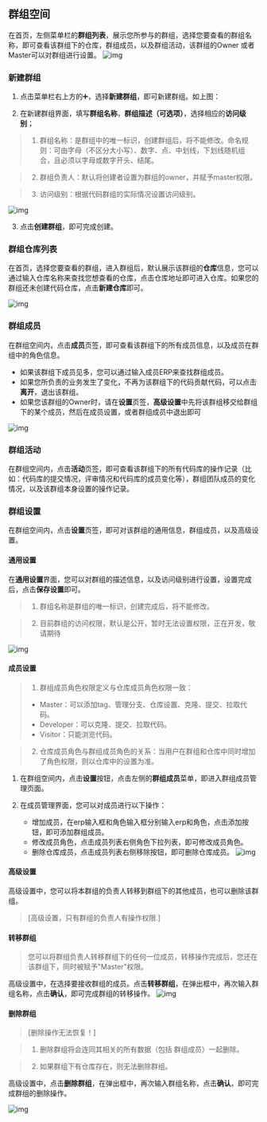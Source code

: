 ## 群组空间

在首页，左侧菜单栏的**群组列表**，展示您所参与的群组，选择您要查看的群组名称，即可查看该群组下的仓库，群组成员，以及群组活动，该群组的Owner 或者Master可以对群组进行设置。
![img](http://devops-minio.jdcloud.com/doc-image/All-Image/team.assets/team_new.jpg)

### 新建群组

1. 点击菜单栏右上方的➕，选择**新建群组**，即可新建群组。如上图：

2. 在新建群组界面，填写**群组名称**，**群组描述（可选项）**，选择相应的**访问级别**；

>1. 群组名称：是群组中的唯一标识，创建群组后，将不能修改。命名规则：可由字母（不区分大小写）、数字、点、中划线，下划线随机组合，且必须以字母或数字开头、结尾。

>2. 群组负责人：默认将创建者设置为群组的owner，并赋予master权限。

>3. 访问级别：根据代码群组的实际情况设置访问级别。

![img](http://devops-minio.jdcloud.com/doc-image/All-Image/team.assets/new_team1.jpg)

3. 点击**创建群组**，即可完成创建。

### 群组仓库列表

在首页，选择您要查看的群组，进入群组后，默认展示该群组的**仓库**信息，您可以通过输入仓库名称来查找您想查看的仓库，点击仓库地址即可进入仓库。如果您的群组还未创建代码仓库，点击**新建仓库**即可。

![img](http://devops-minio.jdcloud.com/doc-image/All-Image/team.assets/team_repo.jpg)

### 群组成员

在群组空间内，点击**成员**页签，即可查看该群组下的所有成员信息，以及成员在群组中的角色信息。

* 如果该群组下成员见多，您可以通过输入成员ERP来查找群组成员。
* 如果您所负责的业务发生了变化，不再为该群组下的代码贡献代码，可以点击**离开**，退出该群组。
* 如果您该群组的Owner时，请在**设置**页签，**高级设置**中先将该群组移交给群组下的某个成员，然后在成员设置，或者群组成员中退出即可

![img](http://devops-minio.jdcloud.com/doc-image/All-Image/team.assets/team_member.jpg)

### 群组活动

在群组空间内，点击**活动**页签，即可查看该群组下的所有代码库的操作记录（比如：代码库的提交情况，评审情况和代码库的成员变化等），群组团队成员的变化情况，以及该群组本身设置的操作记录。

### 群组设置

在群组空间内，点击**设置**页签，即可对该群组的通用信息，群组成员，以及高级设置。

#### 通用设置

在**通用设置**界面，您可以对群组的描述信息，以及访问级别进行设置，设置完成后，点击**保存设置**即可。

>1. 群组名称是群组的唯一标识，创建完成后，将不能修改。

>2. 目前群组的访问权限，默认是公开，暂时无法设置权限，正在开发，敬请期待

![img](http://devops-minio.jdcloud.com/doc-image/All-Image/team.assets/team_setting1.jpg)

#### 成员设置

>1. 群组成员角色权限定义与仓库成员角色权限一致：
>
>* Master：可以添加tag、管理分支、仓库设置、克隆、提交、拉取代码。
>* Developer：可以克隆、提交、拉取代码。
>* Visitor：只能浏览代码。

>2. 仓库成员角色与群组成员角色的关系：当用户在群组和仓库中同时增加了角色权限，则以仓库中的设置为准。

1. 在群组空间内，点击**设置**按钮，点击左侧的**群组成员**菜单，即进入群组成员管理页面。

2. 在成员管理界面，您可以对成员进行以下操作：
   * 增加成员，在erp输入框和角色输入框分别输入erp和角色，点击添加按钮，即可添加群组成员。
   * 修改成员角色，点击成员列表右侧角色下拉列表，即可修改成员角色。
   * 删除仓库成员，点击成员列表右侧移除按钮，即可删除仓库成员。
     ![img](http://devops-minio.jdcloud.com/doc-image/All-Image/team.assets/team_setting2.jpg)



#### 高级设置

高级设置中，您可以将本群组的负责人转移到群组下的其他成员，也可以删除该群组。


>[高级设置，只有群组的负责人有操作权限.]

#### 转移群组

>您可以将群组负责人转移群组下的任何一位成员，转移操作完成后，您还在该群组下，同时被赋予"Master"权限。

高级设置中，在选择要接收群组的成员。点击**转移群组**，在弹出框中，再次输入群组名称，点击**确认**，即可完成群组的转移操作。
![img](http://devops-minio.jdcloud.com/doc-image/All-Image/team.assets/team_setting3.jpg)

#### 删除群组

>[删除操作无法恢复！]

>1. 删除群组将会连同其相关的所有数据（包括 群组成员）一起删除。

>2. 如果群组下有仓库存在，则无法删除群组。

高级设置中，点击**删除群组**，在弹出框中，再次输入群组名称，点击**确认**，即可完成群组的删除操作。

![img](http://devops-minio.jdcloud.com/doc-image/All-Image/team.assets/team_setting4.jpg)

